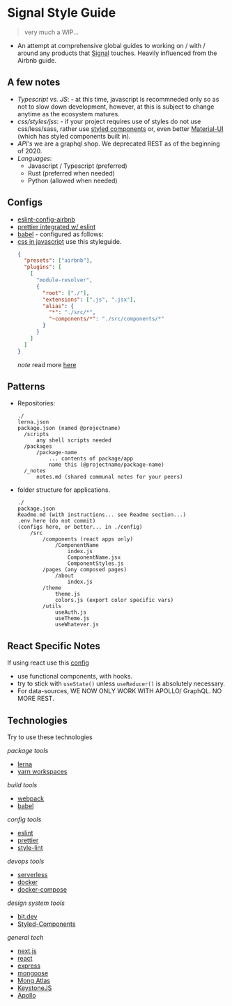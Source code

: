 # Signal Style Guide

> very much a WIP...

- An attempt at comprehensive global guides to working on / with / around any products that [Signal](http://fullsignal.co) touches. Heavily influenced from the Airbnb guide.

## A few notes

- _Typescript vs. JS_: - at this time, javascript is recommneded only so as not to slow down development, however, at this is subject to change anytime as the ecosystem matures.
- _css/styles/jss_: - if your project requires use of styles do not use css/less/sass, rather use [styled components](http://styled-components.com) or, even better [Material-UI](http://material-ui.com) (which has styled components built in).
- _API's_ we are a graphql shop. We deprecated REST as of the beginning of 2020.
- _Languages_:
  - Javascript / Typescript (preferred)
  - Rust (preferred when needed)
  - Python (allowed when needed)

## Configs

- [eslint-config-airbnb](https://www.npmjs.com/package/eslint-config-airbnb)
- [prettier integrated w/ eslint](https://github.com/prettier/eslint-config-prettier)
- [babel](http://babeljs.com) - configured as follows:
- [css in javascript](https://github.com/airbnb/javascript/tree/master/css-in-javascript) use this styleguide.
  ```json
  {
    "presets": ["airbnb"],
    "plugins": [
      [
        "module-resolver",
        {
          "root": ["./"],
          "extensions": [".js", ".jsx"],
          "alias": {
            "*": "./src/*",
            "~components/*": "./src/components/*"
          }
        }
      ]
    ]
  }
  ```
  _*note*_ read more [here](https://github.com/airbnb/babel-preset-airbnb)

## Patterns

- Repositories:

  ```
  ./
  lerna.json
  package.json (named @projectname)
    /scripts
        any shell scripts needed
    /packages
        /package-name
            ... contents of package/app
            name this (@projectname/package-name)
    /_notes
        notes.md (shared communal notes for your peers)
  ```

- folder structure for applications.

  ```
  ./
  package.json
  Readme.md (with instructions... see Readme section...)
  .env here (do not commit)
  (configs here, or better... in ./config)
      /src
          /components (react apps only)
              /ComponentName
                  index.js
                  ComponentName.jsx
                  ComponentStyles.js
          /pages (any composed pages)
              /about
                  index.js
          /theme
              theme.js
              colors.js (export color specific vars)
          /utils
              useAuth.js
              useTheme.js
              useWhatever.js
  ```

## React Specific Notes

If using react use this [config](https://github.com/airbnb/javascript/tree/master/react)

- use functional components, with hooks.
- try to stick with `useState()` unless `useReducer()` is absolutely necessary.
- For data-sources, WE NOW ONLY WORK WITH APOLLO/ GraphQL. NO MORE REST.

## Technologies

Try to use these technologies

_package tools_

- [lerna](https://lerna.js.org/)
- [yarn workspaces](https://yarnpkg.com/lang/en/docs/workspaces/)

_build tools_

- [webpack](https://webpack.js.org/)
- [babel](https://babeljs.io/)

_config tools_

- [eslint](https://eslint.org/)
- [prettier](https://prettier.io/)
- [style-lint](https://stylelint.io/)

_devops tools_

- [serverless](http://serverless.com)
- [docker](https://www.docker.com/)
- [docker-compose](https://docs.docker.com/compose/)

_design system tools_

- [bit.dev](http://bit.dev)
- [Styled-Components](http;//styled-components.com)

_general tech_

- [next.js](https://nextjs.org/)
- [react](https://reactjs.org/)
- [express](https://expressjs.com/)
- [mongoose](http://mongoosejs.com)
- [Mong Atlas](https://mongodb.com)
- [KeystoneJS](http://keystonejs.com)
- [Apollo](http://apollographql.com)
